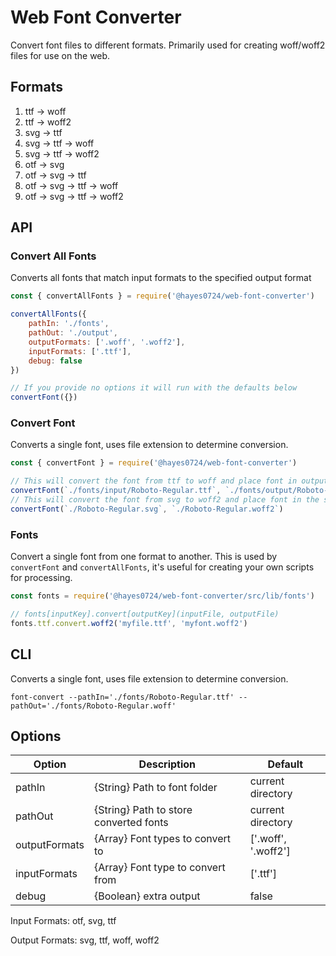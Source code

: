 # Web Font Converter
Convert font files to different formats. 
Primarily used for creating woff/woff2 files for use on the web.

## Formats

1. ttf -> woff
2. ttf -> woff2
3. svg -> ttf
4. svg -> ttf -> woff
5. svg -> ttf -> woff2
6. otf -> svg
7. otf -> svg -> ttf
3. otf -> svg -> ttf -> woff
4. otf -> svg -> ttf -> woff2

## API

### Convert All Fonts
Converts all fonts that match input formats to the specified output format
```javascript
const { convertAllFonts } = require('@hayes0724/web-font-converter')

convertAllFonts({
    pathIn: './fonts',
    pathOut: './output',
    outputFormats: ['.woff', '.woff2'],
    inputFormats: ['.ttf'],
    debug: false
})

// If you provide no options it will run with the defaults below
convertFont({})
```
### Convert Font
Converts a single font, uses file extension to determine conversion.
```javascript
const { convertFont } = require('@hayes0724/web-font-converter')

// This will convert the font from ttf to woff and place font in output folder
convertFont(`./fonts/input/Roboto-Regular.ttf`, `./fonts/output/Roboto-Regular.woff`)
// This will convert the font from svg to woff2 and place font in the same folder
convertFont(`./Roboto-Regular.svg`, `./Roboto-Regular.woff2`)
```

### Fonts
Convert a single font from one format to another. This is used by `convertFont` and `convertAllFonts`, it's useful for creating your own 
scripts for processing.
```javascript
const fonts = require('@hayes0724/web-font-converter/src/lib/fonts')

// fonts[inputKey].convert[outputKey](inputFile, outputFile)
fonts.ttf.convert.woff2('myfile.ttf', 'myfont.woff2')
```

## CLI 
Converts a single font, uses file extension to determine conversion.
```shell script
font-convert --pathIn='./fonts/Roboto-Regular.ttf' --pathOut='./fonts/Roboto-Regular.woff'
```

## Options
| Option | Description | Default
| --- | --- | --- |
| pathIn | {String} Path to font folder | current directory |
| pathOut | {String} Path to store converted fonts | current directory |
| outputFormats | {Array} Font types to convert to | ['.woff', '.woff2'] |
| inputFormats | {Array} Font type to convert from | ['.ttf'] |
| debug | {Boolean} extra output | false |

Input Formats: otf, svg, ttf

Output Formats: svg, ttf, woff, woff2

